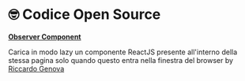# 🤓 Codice Open Source

**[Observer Component](https://gist.github.com/riccardogenova-bitrocketdev/a99e15c732a91860241590ec7939ca7b)**

Carica in modo lazy un componente ReactJS presente all'interno della stessa pagina solo quando questo entra nella finestra del browser by [Riccardo Genova](https://github.com/riccardogenova-bitrocketdev)
